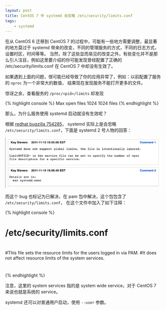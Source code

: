 ```yaml
---
layout: post
title: CentOS 7 中 systemd 会忽略 /etc/security/limits.conf
tags:
    - systemd
---
```


在从 CentOS 6 迁移到 CentOS 7 的过程中，可能有一些地方需要调整，最显著的地方莫过于
systemd 带来的改变，不同的管理服务的方式，不同的日志方式，设置时区，时间等等。
当然，除了这些显而易见的改变之外，有些变化并不是那么引人注目，例如这里要介绍的你可能发现曾经配置了正确的
/etc/security/limits.conf 在 CentOS 7 中却没有生效了。

如果遇到上面的问题，很可能已经导致了你的应用异常了，例如：以前配置了服务的 `nproc` 为一个非常大的数值，
结果现在发现服务不能打开更多的文件。

惊讶之余，查看服务的 `/proc/<pid>/limits` 却发现

{% highlight console %}
Max open files            1024                1024                files
{% endhighlight %}

那么，为什么服务使用 systemd 启动就没有生效呢？

根据 [redhat bugzilla 754285](https://bugzilla.redhat.com/show_bug.cgi?id=754285)，
systemd 实际上是会忽略 `/etc/security/limits.conf`，下面是 systemd 2 号人物的回答：

![systemd ignores limits.conf](/assets/images/systemd/systemd-ignores-etc-security-limits-conf.png)

而这个 bug 也标记为已解决，在 pam 包中解决，这个包包含了 `/etc/security/limits.conf`，
在这个文件中加入了如下注释：

{% highlight console %}
# /etc/security/limits.conf
#
#This file sets the resource limits for the users logged in via PAM.
#It does not affect resource limits of the system services.
#
{% endhighlight %}

注意，这里的 system services 指的是 system wide service，对于 CentOS 7 来说也就是系统的 service。

systemd 还可以对普通用户启动，使用 `--user` 参数。
